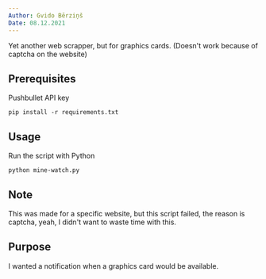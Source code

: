 ```yaml
---
Author: Gvido Bērziņš
Date: 08.12.2021
---
```


Yet another web scrapper, but for graphics cards. (Doesn't work because
of captcha on the website)

## Prerequisites

Pushbullet API key

```
pip install -r requirements.txt
```

## Usage

Run the script with Python

```
python mine-watch.py
```

## Note

This was made for a specific website, but this script failed, the reason
is captcha, yeah, I didn't want to waste time with this.

## Purpose

I wanted a notification when a graphics card would be available.

